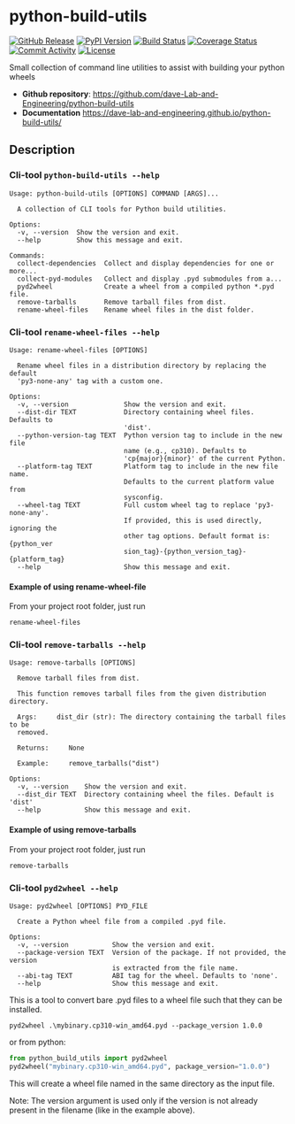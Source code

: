 # python-build-utils

[![GitHub Release](https://img.shields.io/github/v/release/dave-Lab-and-Engineering/python-build-utils)](https://github.com/dave-Lab-and-Engineering/python-build-utils/releases/tag/0.1.1)
[![PyPI Version](https://img.shields.io/pypi/v/python-build-utils)](https://pypi.org/project/python-build-utils/)
[![Build Status](https://img.shields.io/github/actions/workflow/status/dave-Lab-and-Engineering/python-build-utils/main.yml?branch=main)](https://github.com/dave-Lab-and-Engineering/python-build-utils/actions/workflows/main.yml)
[![Coverage Status](https://coveralls.io/repos/github/dave-Lab-and-Engineering/python-build-utils/badge.svg)](https://coveralls.io/github/dave-Lab-and-Engineering/python-build-utils)
[![Commit Activity](https://img.shields.io/github/commit-activity/m/dave-Lab-and-Engineering/python-build-utils)](https://github.com/dave-Lab-and-Engineering/python-build-utils/commits/main)
[![License](https://img.shields.io/github/license/dave-Lab-and-Engineering/python-build-utils)](https://github.com/dave-Lab-and-Engineering/python-build-utils/blob/main/LICENSE)

Small collection of command line utilities to assist with building your python wheels

- **Github repository**: <https://github.com/dave-Lab-and-Engineering/python-build-utils>
- **Documentation** <https://dave-lab-and-engineering.github.io/python-build-utils/>

## Description

### Cli-tool `python-build-utils --help`

```text
Usage: python-build-utils [OPTIONS] COMMAND [ARGS]...

  A collection of CLI tools for Python build utilities.

Options:
  -v, --version  Show the version and exit.
  --help         Show this message and exit.

Commands:
  collect-dependencies  Collect and display dependencies for one or more...
  collect-pyd-modules   Collect and display .pyd submodules from a...
  pyd2wheel             Create a wheel from a compiled python *.pyd file.
  remove-tarballs       Remove tarball files from dist.
  rename-wheel-files    Rename wheel files in the dist folder.
```

### Cli-tool `rename-wheel-files --help`

```text
Usage: rename-wheel-files [OPTIONS]

  Rename wheel files in a distribution directory by replacing the default
  'py3-none-any' tag with a custom one.

Options:
  -v, --version              Show the version and exit.
  --dist-dir TEXT            Directory containing wheel files. Defaults to
                             'dist'.
  --python-version-tag TEXT  Python version tag to include in the new file
                             name (e.g., cp310). Defaults to
                             'cp{major}{minor}' of the current Python.
  --platform-tag TEXT        Platform tag to include in the new file name.
                             Defaults to the current platform value from
                             sysconfig.
  --wheel-tag TEXT           Full custom wheel tag to replace 'py3-none-any'.
                             If provided, this is used directly, ignoring the
                             other tag options. Default format is: {python_ver
                             sion_tag}-{python_version_tag}-{platform_tag}
  --help                     Show this message and exit.
```

#### Example of using rename-wheel-file

From your project root folder, just run

```shell
rename-wheel-files
```

### Cli-tool `remove-tarballs --help`

```text
Usage: remove-tarballs [OPTIONS]

  Remove tarball files from dist.

  This function removes tarball files from the given distribution directory.

  Args:     dist_dir (str): The directory containing the tarball files to be
  removed.

  Returns:     None

  Example:     remove_tarballs("dist")

Options:
  -v, --version    Show the version and exit.
  --dist_dir TEXT  Directory containing wheel the files. Default is 'dist'
  --help           Show this message and exit.
```

#### Example of using remove-tarballs

From your project root folder, just run

```shell
remove-tarballs
```

### Cli-tool `pyd2wheel --help`

``` text
Usage: pyd2wheel [OPTIONS] PYD_FILE

  Create a Python wheel file from a compiled .pyd file.

Options:
  -v, --version           Show the version and exit.
  --package-version TEXT  Version of the package. If not provided, the version
                          is extracted from the file name.
  --abi-tag TEXT          ABI tag for the wheel. Defaults to 'none'.
  --help                  Show this message and exit.
```

This is a tool to convert bare .pyd files to a wheel file such that they can be installed.

```shell
pyd2wheel .\mybinary.cp310-win_amd64.pyd --package_version 1.0.0
```

or from python:

```python
from python_build_utils import pyd2wheel
pyd2wheel("mybinary.cp310-win_amd64.pyd", package_version="1.0.0")
```

This will create a wheel file named in the same directory as the input file.

Note: The version argument is used only if the version is not already present in the filename (like in the example above).
